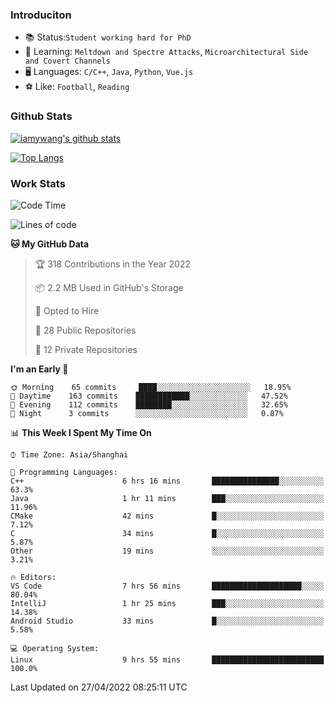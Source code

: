 ### Introduciton

- 📚 Status:`Student working hard for PhD`
- 🔎 Learning: `Meltdown and Spectre Attacks`, `Microarchitectural Side and Covert Channels`
- 🖥️ Languages: `C/C++`, `Java`, `Python`, `Vue.js`
- ⚽ Like: `Football`, `Reading`

### Github Stats

[![iamywang's github stats](https://github-readme-stats.vercel.app/api?username=iamywang&count_private=true&show_icons=true)]()

[![Top Langs](https://github-readme-stats.vercel.app/api/top-langs/?username=iamywang&layout=compact)]()

### Work Stats

<!--START_SECTION:waka-->
![Code Time](http://img.shields.io/badge/Code%20Time-283%20hrs%2020%20mins-blue)

![Lines of code](https://img.shields.io/badge/From%20Hello%20World%20I%27ve%20Written--49%20Thousand%20lines%20of%20code-blue)

**🐱 My GitHub Data** 

> 🏆 318 Contributions in the Year 2022
 > 
> 📦 2.2 MB Used in GitHub's Storage 
 > 
> 💼 Opted to Hire
 > 
> 📜 28 Public Repositories 
 > 
> 🔑 12 Private Repositories  
 > 
**I'm an Early 🐤** 

```text
🌞 Morning    65 commits     ████░░░░░░░░░░░░░░░░░░░░░   18.95% 
🌆 Daytime    163 commits    ████████████░░░░░░░░░░░░░   47.52% 
🌃 Evening    112 commits    ████████░░░░░░░░░░░░░░░░░   32.65% 
🌙 Night      3 commits      ░░░░░░░░░░░░░░░░░░░░░░░░░   0.87%

```


📊 **This Week I Spent My Time On** 

```text
⌚︎ Time Zone: Asia/Shanghai

💬 Programming Languages: 
C++                      6 hrs 16 mins       ███████████████░░░░░░░░░░   63.3% 
Java                     1 hr 11 mins        ███░░░░░░░░░░░░░░░░░░░░░░   11.96% 
CMake                    42 mins             █░░░░░░░░░░░░░░░░░░░░░░░░   7.12% 
C                        34 mins             █░░░░░░░░░░░░░░░░░░░░░░░░   5.87% 
Other                    19 mins             ░░░░░░░░░░░░░░░░░░░░░░░░░   3.21%

🔥 Editors: 
VS Code                  7 hrs 56 mins       ████████████████████░░░░░   80.04% 
IntelliJ                 1 hr 25 mins        ███░░░░░░░░░░░░░░░░░░░░░░   14.38% 
Android Studio           33 mins             █░░░░░░░░░░░░░░░░░░░░░░░░   5.58%

💻 Operating System: 
Linux                    9 hrs 55 mins       █████████████████████████   100.0%

```


 Last Updated on 27/04/2022 08:25:11 UTC
<!--END_SECTION:waka-->
